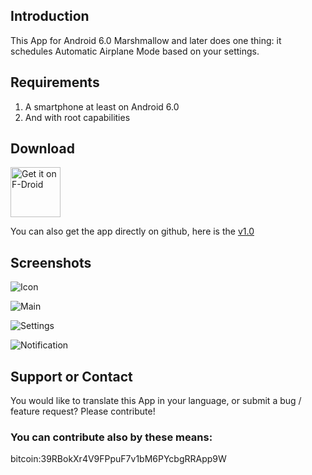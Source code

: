 ## Introduction

This App for Android 6.0 Marshmallow and later does one thing: it schedules Automatic Airplane Mode based on your settings.

## Requirements

1. A smartphone at least on Android 6.0
2. And with root capabilities

## Download

<a href="https://f-droid.org/repository/browse/?fdid=org.miamplayer.autoairplanemode" target="_blank">
<img src="https://f-droid.org/badge/get-it-on.png" alt="Get it on F-Droid" height="80"/></a>

You can also get the app directly on github, here is the [v1.0](https://github.com/MBach/AutoAirplaneMode/blob/gh-pages/release/AutoAirplaneMode-1.0.apk)

## Screenshots
![Icon](https://raw.githubusercontent.com/MBach/AutoAirplaneMode/gh-pages/screenshots/en/icon.png)

![Main](https://raw.githubusercontent.com/MBach/AutoAirplaneMode/gh-pages/screenshots/en/main.png)

![Settings](https://raw.githubusercontent.com/MBach/AutoAirplaneMode/gh-pages/screenshots/en/settings.png)

![Notification](https://raw.githubusercontent.com/MBach/AutoAirplaneMode/gh-pages/screenshots/en/notification.png)

## Support or Contact

You would like to translate this App in your language, or submit a bug / feature request? Please contribute!

### You can contribute also by these means:

bitcoin:39RBokXr4V9FPpuF7v1bM6PYcbgRRApp9W
